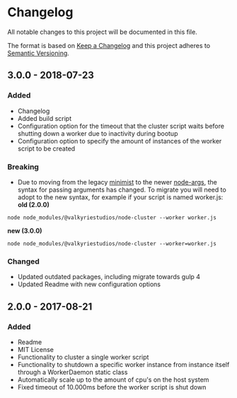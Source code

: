 # Changelog

All notable changes to this project will be documented in this file.

The format is based on [Keep a Changelog](https://keepachangelog.com/en/1.0.0/) and this project adheres to [Semantic
Versioning](https://semver.org/spec/v2.0.0.html).

## 3.0.0 - 2018-07-23
### Added
- Changelog
- Added build script
- Configuration option for the timeout that the cluster script waits before shutting down a worker due to inactivity during bootup
- Configuration option to specify the amount of instances of the worker script to be created

### Breaking
- Due to moving from the legacy [minimist](https://github.com/substack/minimist) to the newer
  [node-args](https://github.com/valkyriestudios/node-args), the syntax for passing arguments has changed. To migrate you will need to adopt to the new syntax, for example if your script is named worker.js:
**old (2.0.0)**
```
node node_modules/@valkyriestudios/node-cluster --worker worker.js
```

**new (3.0.0)**
```
node node_modules/@valkyriestudios/node-cluster --worker=worker.js
```

### Changed
- Updated outdated packages, including migrate towards gulp 4
- Updated Readme with new configuration options

## 2.0.0 - 2017-08-21
### Added
- Readme
- MIT License
- Functionality to cluster a single worker script
- Functionality to shutdown a specific worker instance from instance itself through a WorkerDaemon static class
- Automatically scale up to the amount of cpu's on the host system
- Fixed timeout of 10.000ms before the worker script is shut down
